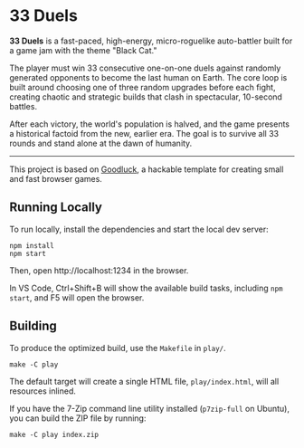 # 33 Duels

**33 Duels** is a fast-paced, high-energy, micro-roguelike auto-battler built for a game jam with the theme "Black Cat."

The player must win 33 consecutive one-on-one duels against randomly generated opponents to become the last human on Earth. The core loop is built around choosing one of three random upgrades before each fight, creating chaotic and strategic builds that clash in spectacular, 10-second battles.

After each victory, the world's population is halved, and the game presents a historical factoid from the new, earlier era. The goal is to survive all 33 rounds and stand alone at the dawn of humanity.

---

This project is based on [Goodluck](https://github.com/piesku/goodluck), a hackable template for creating small and fast browser games.

## Running Locally

To run locally, install the dependencies and start the local dev server:

    npm install
    npm start

Then, open http://localhost:1234 in the browser.

In VS Code, Ctrl+Shift+B will show the available build tasks, including `npm start`, and F5 will open the browser.

## Building

To produce the optimized build, use the `Makefile` in `play/`.

    make -C play

The default target will create a single HTML file, `play/index.html`, will all resources inlined.

If you have the 7-Zip command line utility installed (`p7zip-full` on Ubuntu), you can build the ZIP file by running:

    make -C play index.zip

